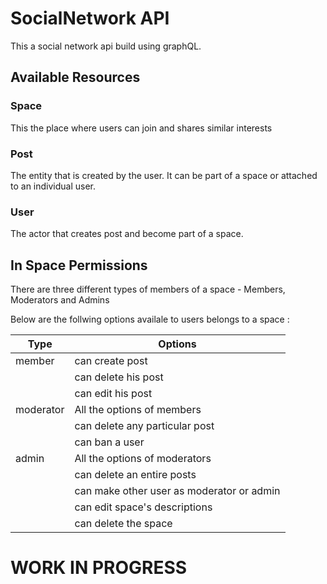 # SocialNetwork API

This a social network api build using graphQL.

## Available Resources

### Space

This the place where users can join and shares similar interests

### Post

The entity that is created by the user. It can be part of a space or attached to an individual user.

### User

The actor that creates post and become part of a space.

## In Space Permissions

There are three different types of members of a space - Members, Moderators and Admins

Below are the follwing options availale to users belongs to a space :

| Type      | Options                                   |
| --------- | ----------------------------------------- |
| member    | can create post                           |
|           | can delete his post                       |
|           | can edit his post                         |
| moderator | All the options of members                |
|           | can delete any particular post            |
|           | can ban a user                            |
| admin     | All the options of moderators             |
|           | can delete an entire posts                |
|           | can make other user as moderator or admin |
|           | can edit space's descriptions             |
|           | can delete the space                      |

# WORK IN PROGRESS
